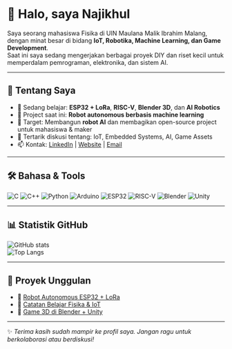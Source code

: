 # 👋 Halo, saya Najikhul

Saya seorang mahasiswa Fisika di UIN Maulana Malik Ibrahim Malang, dengan minat besar di bidang **IoT, Robotika, Machine Learning, dan Game Development**.  
Saat ini saya sedang mengerjakan berbagai proyek DIY dan riset kecil untuk memperdalam pemrograman, elektronika, dan sistem AI.

---

## 🚀 Tentang Saya
- 🌱 Sedang belajar: **ESP32 + LoRa**, **RISC-V**, **Blender 3D**, dan **AI Robotics**  
- 🔭 Project saat ini: **Robot autonomous berbasis machine learning**  
- 🎯 Target: Membangun **robot AI** dan membagikan open-source project untuk mahasiswa & maker  
- 💬 Tertarik diskusi tentang: IoT, Embedded Systems, AI, Game Assets  
- 📫 Kontak: [LinkedIn](#) | [Website](#) | [Email](mailto:youremail@example.com)

---

## 🛠️ Bahasa & Tools
![C](https://img.shields.io/badge/C-00599C?style=for-the-badge&logo=c&logoColor=white)
![C++](https://img.shields.io/badge/C++-00599C?style=for-the-badge&logo=c%2B%2B&logoColor=white)
![Python](https://img.shields.io/badge/Python-3776AB?style=for-the-badge&logo=python&logoColor=white)
![Arduino](https://img.shields.io/badge/Arduino-00979D?style=for-the-badge&logo=arduino&logoColor=white)
![ESP32](https://img.shields.io/badge/ESP32-000000?style=for-the-badge&logo=espressif&logoColor=white)
![RISC-V](https://img.shields.io/badge/RISC--V-283272?style=for-the-badge&logo=risc-v&logoColor=white)
![Blender](https://img.shields.io/badge/Blender-F5792A?style=for-the-badge&logo=blender&logoColor=white)
![Unity](https://img.shields.io/badge/Unity-000000?style=for-the-badge&logo=unity&logoColor=white)

---

## 📊 Statistik GitHub
![GitHub stats](https://github-readme-stats.vercel.app/api?username=Najikhul&show_icons=true&theme=tokyonight)  
![Top Langs](https://github-readme-stats.vercel.app/api/top-langs/?username=Najikhul&layout=compact&theme=tokyonight)

---

## 📂 Proyek Unggulan
- 🔹 [Robot Autonomous ESP32 + LoRa](#)  
- 🔹 [Catatan Belajar Fisika & IoT](#)  
- 🔹 [Game 3D di Blender + Unity](#)  

---

✨ *Terima kasih sudah mampir ke profil saya. Jangan ragu untuk berkolaborasi atau berdiskusi!*
